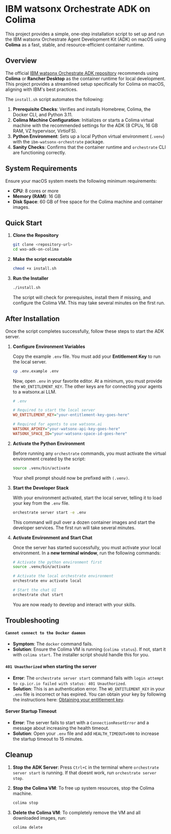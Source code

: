 # IBM watsonx Orchestrate ADK on Colima

This project provides a simple, one-step installation script to set up and run the IBM watsonx Orchestrate Agent Development Kit (ADK) on macOS using **Colima** as a fast, stable, and resource-efficient container runtime.

## Overview

The official [IBM watsonx Orchestrate ADK repository](https://github.com/IBM/ibm-watsonx-orchestrate-adk/tree/main) recommends using **Colima** or **Rancher Desktop** as the container runtime for local development. This project provides a streamlined setup specifically for Colima on macOS, aligning with IBM's best practices.

The `install.sh` script automates the following:
1.  **Prerequisite Checks**: Verifies and installs Homebrew, Colima, the Docker CLI, and Python 3.11.
2.  **Colima Machine Configuration**: Initializes or starts a Colima virtual machine with the recommended settings for the ADK (8 CPUs, 16 GB RAM, VZ hypervisor, VirtioFS).
3.  **Python Environment**: Sets up a local Python virtual environment (`.venv`) with the `ibm-watsonx-orchestrate` package.
4.  **Sanity Checks**: Confirms that the container runtime and `orchestrate` CLI are functioning correctly.

## System Requirements

Ensure your macOS system meets the following minimum requirements:

*   **CPU**: 8 cores or more
*   **Memory (RAM)**: 16 GB
*   **Disk Space**: 60 GB of free space for the Colima machine and container images.

## Quick Start

1.  **Clone the Repository**
    ```sh
    git clone <repository-url>
    cd wxo-adk-on-colima
    ```

2.  **Make the script executable**
    ```sh
    chmod +x install.sh
    ```

3.  **Run the Installer**
    ```sh
    ./install.sh
    ```
    The script will check for prerequisites, install them if missing, and configure the Colima VM. This may take several minutes on the first run.

## After Installation

Once the script completes successfully, follow these steps to start the ADK server.

1.  **Configure Environment Variables**

    Copy the example `.env` file. You must add your **Entitlement Key** to run the local server.
    ```sh
    cp .env.example .env
    ```
    Now, open `.env` in your favorite editor. At a minimum, you must provide the `WO_ENTITLEMENT_KEY`. The other keys are for connecting your agents to a watsonx.ai LLM.
    ```ini
    # .env

    # Required to start the local server
    WO_ENTITLEMENT_KEY="your-entitlement-key-goes-here"

    # Required for agents to use watsonx.ai
    WATSONX_APIKEY="your-watsonx-api-key-goes-here"
    WATSONX_SPACE_ID="your-watsonx-space-id-goes-here"
    ```

2.  **Activate the Python Environment**

    Before running any `orchestrate` commands, you must activate the virtual environment created by the script:
    ```sh
    source .venv/bin/activate
    ```
    Your shell prompt should now be prefixed with `(.venv)`.

3.  **Start the Developer Stack**

    With your environment activated, start the local server, telling it to load your key from the `.env` file.
    ```sh
    orchestrate server start -e .env
    ```
    This command will pull over a dozen container images and start the developer services. The first run will take several minutes.

4.  **Activate Environment and Start Chat**

    Once the server has started successfully, you must activate your local environment. In a **new terminal window**, run the following commands:
    ```sh
    # Activate the python environment first
    source .venv/bin/activate

    # Activate the local orchestrate environment
    orchestrate env activate local

    # Start the chat UI
    orchestrate chat start
    ```
    You are now ready to develop and interact with your skills.

## Troubleshooting

#### `Cannot connect to the Docker daemon`

*   **Symptom**: The `docker` command fails.
*   **Solution**: Ensure the Colima VM is running (`colima status`). If not, start it with `colima start`. The installer script should handle this for you.

#### `401 Unauthorized` when starting the server

*   **Error**: The `orchestrate server start` command fails with `login attempt to cp.icr.io failed with status: 401 Unauthorized`.
*   **Solution**: This is an authentication error. The `WO_ENTITLEMENT_KEY` in your `.env` file is incorrect or has expired. You can obtain your key by following the instructions here: [Obtaining your entitlement key](https://www.ibm.com/docs/en/cloud-paks/1.0.0?topic=entitlements-obtaining-your-red-hat-entitlement-key).

#### Server Startup Timeout

*   **Error**: The server fails to start with a `ConnectionResetError` and a message about increasing the health timeout.
*   **Solution**: Open your `.env` file and add `HEALTH_TIMEOUT=900` to increase the startup timeout to 15 minutes.

## Cleanup

1.  **Stop the ADK Server**: Press `Ctrl+C` in the terminal where `orchestrate server start` is running. If that doesnt work, run `orchestrate server stop`.

2.  **Stop the Colima VM**: To free up system resources, stop the Colima machine.
    ```sh
    colima stop
    ```

3.  **Delete the Colima VM**: To completely remove the VM and all downloaded images, run:
    ```sh
    colima delete
    ```